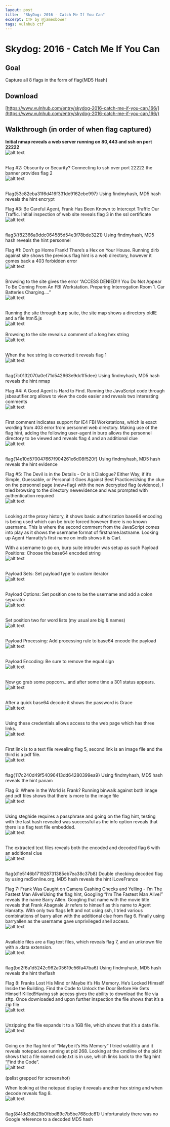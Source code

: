 ```yaml
---
layout: post
title:  "SkyDog: 2016 - Catch Me If You Can"
excerpt: CTF by @jamesbower
tags: vulnhub ctf
---
```

# Skydog: 2016 - Catch Me If You Can

## Goal 
Capture all 8 flags in the form of flag{MD5 Hash}

## Download 
[https://www.vulnhub.com/entry/skydog-2016-catch-me-if-you-can,166/](https://www.vulnhub.com/entry/skydog-2016-catch-me-if-you-can,166/)

## Walkthrough (in order of when flag captured) 
**Initial nmap reveals a web server running on 80,443 and ssh on port 22222**
<br>![alt text](../vulnhub/2016/SkyDog_2016-CatchMeIfYouCan/imgs/nmap.png)
<br><br>

Flag #2: Obscurity or Security?
Connecting to ssh over port 22222 the banner provides flag 2
<br>![alt text](../vulnhub/2016/SkyDog_2016-CatchMeIfYouCan/imgs/flag02.png)
<br><br>

Flag{53c82eba31f6d416f331de9162ebe997}
Using findmyhash, MD5 hash reveals the hint encrypt

Flag #3: Be Careful Agent, Frank Has Been Known to Intercept Traffic Our Traffic.
Initial inspection of web site reveals flag 3 in the ssl certificate
<br>![alt text](../vulnhub/2016/SkyDog_2016-CatchMeIfYouCan/imgs/sslflag3.png)
<br><br>

flag3{f82366a9ddc064585d54e3f78bde3221}
Using findmyhash, MD5 hash reveals the hint personnel

Flag #1: Don’t go Home Frank! There’s a Hex on Your House.
Running dirb against site shows the previous flag hint is a web directory, however it comes back a 403 forbidden error
<br>![alt text](../vulnhub/2016/SkyDog_2016-CatchMeIfYouCan/imgs/dirb.png)
<br><br>

Browsing to the site gives the error “﻿ACCESS DENIED!!! You Do Not Appear To Be Coming From An FBI Workstation. Preparing Interrogation Room 1. Car Batteries Charging....”
<br>![alt text](../vulnhub/2016/SkyDog_2016-CatchMeIfYouCan/imgs/403personnel.png)
<br><br>

Running the site through burp suite, the site map shows a directory oldIE and a file html5.js
<br>![alt text](../vulnhub/2016/SkyDog_2016-CatchMeIfYouCan/imgs/burp002.png)
<br><br>
Browsing to the site reveals a comment of a long hex string
<br>![alt text](../vulnhub/2016/SkyDog_2016-CatchMeIfYouCan/imgs/oldIE.png)
<br><br>

When the hex string is converted it reveals flag 1
<br>![alt text](../vulnhub/2016/SkyDog_2016-CatchMeIfYouCan/imgs/flag1.png)
<br><br>

flag{7c0132070a0ef71d542663e9dc1f5dee} 
Using findmyhash, MD5 hash reveals the hint nmap

Flag #4: A Good Agent is Hard to Find.
Running the JavaScript code through jsbeautifier.org allows to view the code easier and reveals two interesting comments
<br>![alt text](../vulnhub/2016/SkyDog_2016-CatchMeIfYouCan/imgs/js.png)
<br><br>

First comment indicates support for IE4 FBI Workstations, which is exact wording from 403 error from personnel web directory. Making use of the flag hint, adding the following user-agent in burp allows the personnel directory to be viewed and reveals flag 4 and an additional clue
<br>![alt text](../vulnhub/2016/SkyDog_2016-CatchMeIfYouCan/imgs/agentie4.png)
<br><br>


flag{14e10d570047667f904261e6d08f520f} 
Using findmyhash, MD5 hash reveals the hint evidence

Flag #5: The Devil is in the Details - Or is it Dialogue? Either Way, if it’s Simple, Guessable, or Personal it Goes Against Best PracticesUsing the clue on the personnel page (new+flag) with the new decrypted flag (evidence), I tried browsing to the directory newevidence and was prompted with authentication required
<br>![alt text](../vulnhub/2016/SkyDog_2016-CatchMeIfYouCan/imgs/newevidence001.png)
<br><br>


Looking at the proxy history, it shows basic authorization base64 encoding is being used which can be brute forced however there is no known username. This is where the second comment from the JavaScript comes into play as it shows the username format of firstname.lastname. Looking up Agent Hanratty’s first name on imdb shows it is Carl.

With a username to go on, burp suite intruder was setup as such
Payload Positions: 
Choose the base64 encoded string
<br>![alt text](../vulnhub/2016/SkyDog_2016-CatchMeIfYouCan/imgs/intruder01.png)
<br><br>

Payload Sets: 
Set payload type to custom iterator
<br>![alt text](../vulnhub/2016/SkyDog_2016-CatchMeIfYouCan/imgs/intruder02.png)
<br><br>

Payload Options: 
Set position one to be the username and add a colon separator
<br>![alt text](../vulnhub/2016/SkyDog_2016-CatchMeIfYouCan/imgs/intruder03.png)
<br><br>

Set position two for word lists (my usual are big & names)
<br>![alt text](../vulnhub/2016/SkyDog_2016-CatchMeIfYouCan/imgs/intruder4.png)
<br><br>

Payload Processing:
Add processing rule to base64 encode the payload
<br>![alt text](../vulnhub/2016/SkyDog_2016-CatchMeIfYouCan/imgs/intruder5.png)
<br><br>

Payload Encoding:
Be sure to remove the equal sign
<br>![alt text](../vulnhub/2016/SkyDog_2016-CatchMeIfYouCan/imgs/intruder6.png)
<br><br>

Now go grab some popcorn…and after some time a 301 status appears. 
<br>![alt text](../vulnhub/2016/SkyDog_2016-CatchMeIfYouCan/imgs/intruder7.png)
<br><br>

After a quick base64 decode it shows the password is Grace
<br>![alt text](../vulnhub/2016/SkyDog_2016-CatchMeIfYouCan/imgs/preflag5.png)
<br><br>

Using these credentials allows access to the web page which has three links.
<br>![alt text](../vulnhub/2016/SkyDog_2016-CatchMeIfYouCan/imgs/newevidence002.png)
<br><br>

First link is to a text file revealing flag 5, second link is an image file and the third is a pdf file.
<br>![alt text](../vulnhub/2016/SkyDog_2016-CatchMeIfYouCan/imgs/flag5.png)
<br><br>

flag{117c240d49f54096413dd64280399ea9}
Using findmyhash, MD5 hash reveals the hint panam

Flag 6: Where in the World is Frank?
Running binwalk against both image and pdf files shows that there is more to the image file
<br>![alt text](../vulnhub/2016/SkyDog_2016-CatchMeIfYouCan/imgs/binwalk.png)
<br><br>

Using steghide requires a passphrase and going on the flag hint, testing with the last hash revealed was successful as the info option reveals that there is a flag text file embedded. 
<br>![alt text](../vulnhub/2016/SkyDog_2016-CatchMeIfYouCan/imgs/preflag6.png)
<br><br>

The extracted text files reveals both the encoded and decoded flag 6 with an additional clue
<br>![alt text](../vulnhub/2016/SkyDog_2016-CatchMeIfYouCan/imgs/flag6.png)
<br><br>

flag{d1e5146b171928731385eb7ea38c37b8}
Double checking decoded flag by using md5online.org, MD5 hash reveals the hint ILoveFrance

Flag 7: Frank Was Caught on Camera Cashing Checks and Yelling - I’m The Fastest Man Alive!Using the flag hint, Googling “I’m The Fastest Man Alive!” reveals the name Barry Allen. Googling that name with the movie title reveals that Frank Abagnale Jr refers to himself as this name to Agent Hanratty. With only two flags left and not using ssh, I tried various combinations of barry allen with the additional clue from flag 6. Finally using barryallen as the username gave unprivileged shell access.
<br>![alt text](../vulnhub/2016/SkyDog_2016-CatchMeIfYouCan/imgs/preflag7.png)
<br><br>

Available files are a flag text files, which reveals flag 7, and an unknown file with a .data extension.
<br>![alt text](../vulnhub/2016/SkyDog_2016-CatchMeIfYouCan/imgs/flag7.png)
<br><br>

flag{bd2f6a1d5242c962a05619c56fa47ba6}
Using findmyhash, MD5 hash reveals the hint theflash

Flag 8: Franks Lost His Mind or Maybe it’s His Memory. He’s Locked Himself Inside the Building. Find the Code to Unlock the Door Before He Gets Himself Killed!Having ssh access gives the ability to download the file via sftp. Once downloaded and upon further inspection the file shows that it’s a zip file
<br>![alt text](../vulnhub/2016/SkyDog_2016-CatchMeIfYouCan/imgs/data001.png)
<br><br>

Unzipping the file expands it to a 1GB file, which shows that it’s a data file. 
<br>![alt text](../vulnhub/2016/SkyDog_2016-CatchMeIfYouCan/imgs/data002.png)
<br><br>

Going on the flag hint of “Maybe it’s His Memory” I tried volatility and it reveals notepad.exe running at pid 268. Looking at the cmdline of the pid it shows that a file named code.txt is in use, which links back to the flag hint “Find the Code”. 
<br>![alt text](../vulnhub/2016/SkyDog_2016-CatchMeIfYouCan/imgs/preflag8.png)
<br><br>
(pslist grepped for screenshot)

When looking at the notepad display it reveals another hex string and when decode reveals flag 8.
<br>![alt text](../vulnhub/2016/SkyDog_2016-CatchMeIfYouCan/imgs/flag8.png)
<br><br>

flag{841dd3db29b0fbbd89c7b5be768cdc81}
Unfortunately there was no Google reference to a decoded MD5 hash
